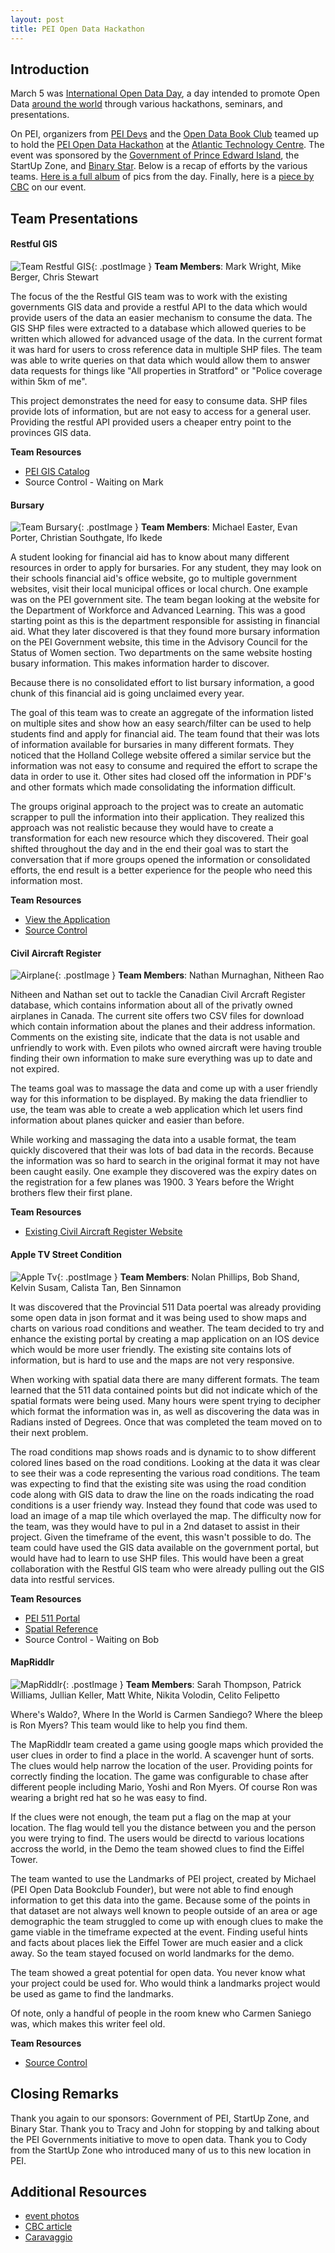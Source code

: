 ```yaml
---
layout: post
title: PEI Open Data Hackathon
---
```


## Introduction

March 5 was [International Open Data Day](https://en.wikipedia.org/wiki/International_Open_Data_Day), a day intended to promote Open Data [around the world](http://opendataday.org) through various hackathons, seminars, and presentations.

On PEI, organizers from [PEI Devs](http://www.meetup.com/PEI-Developers/) and the [Open Data Book Club](http://www.meetup.com/Open-Data-PEI) teamed up to hold the [PEI Open Data Hackathon](https://www.eventbrite.ca/e/pei-open-data-hackathon-tickets-21554098890) at the [Atlantic Technology Centre](http://atlantictechnologycentre.ca/). The event was sponsored by the [Government of Prince Edward Island](http://www.gov.pe.ca/), the StartUp Zone, and [Binary Star](http://binarystar.ca). Below is a recap of efforts by the various teams. [Here is a full album](https://www.flickr.com/photos/100794919@N05/albums/72157663224471673) of pics from the day. Finally, here is a [piece by CBC](http://www.cbc.ca/news/canada/prince-edward-island/data-computer-apps-open-government-1.3478962) on our event. 

## Team Presentations

#### Restful GIS 

![Team Restful GIS](https://farm2.staticflickr.com/1489/24938363134_e142478510_n.jpg "Mark Wright presenting Address Liberation project"){: .postImage } 
**Team Members**: Mark Wright, Mike Berger, Chris Stewart

The focus of the the Restful GIS team was to work with the existing governments GIS data and provide a restful API to 
the data which would provide users of the data an easier mechanism to consume the data. The GIS SHP files were extracted 
to a database which allowed queries to be written which allowed for advanced usage of the data. In the current format it 
was hard for users to cross reference data in multiple SHP files. The team was able to write queries on that data which 
would allow them to answer data requests for things like "All properties in Stratford" or "Police coverage within 5km of 
me". 

This project demonstrates the need for easy to consume data. SHP files provide lots of information, but are not 
easy to access for a general user. Providing the restful API provided users a cheaper entry point to the provinces GIS 
data.

**Team Resources**

* [PEI GIS Catalog](http://www.gov.pe.ca/gis/index.php3?number=77543)
* Source Control - Waiting on Mark

#### Bursary

![Team Bursary](https://farm2.staticflickr.com/1501/25542728046_334649dd05_n.jpg "Christian Southgate presenting for the Bursary Team"){: .postImage }
**Team Members**: Michael Easter, Evan Porter, Christian Southgate, Ifo Ikede

A student looking for financial aid has to know about many different resources in order to apply for bursaries. For any
student, they may look on their schools financial aid's office website, go to multiple government websites, visit
their local municipal offices or local church. One example was on the PEI government site. The team began looking at the 
website for the Department of Workforce and Advanced Learning. This was a good starting point as this is the department 
responsible for assisting in financial aid. What they later discovered is that they found more bursary information on 
the PEI Government website, this time in the Advisory Council for the Status of Women section. Two departments on the 
same website hosting busary information. This makes information harder to discover.

Because there is no consolidated effort to list bursary information, a good chunk of this financial aid is going 
unclaimed every year. 

The goal of this team was to create an aggregate of the information listed on multiple sites and show how an easy 
search/filter can be used to help students find and apply for financial aid. The team found that their was lots of 
information available for bursaries in many different formats. They noticed that the Holland College website offered a 
similar service but the information was not easy to consume and required the effort to scrape the data in order to use 
it. Other sites had closed off the information in PDF's and other formats which made consolidating the information 
difficult.

The groups original approach to the project was to create an automatic scrapper to pull the information into their
application. They realized this approach was not realistic because they would have to create a transformation for each
new resource which they discovered. Their goal shifted throughout the day and in the end their goal was to start the 
conversation that if more groups opened the information or consolidated efforts, the end result is a better experience
for the people who need this information most.

**Team Resources**

* [View the Application](http://peidevs.github.io/OpenDataBookClub/bursary/)
* [Source Control](https://github.com/peidevs/OpenDataBookClub/tree/gh-pages/bursary)


#### Civil Aircraft Register

![Airplane](https://farm2.staticflickr.com/1457/25273254090_c855113396_n.jpg "Nathan presenting for his team"){: .postImage }
**Team Members**: Nathan Murnaghan, Nitheen Rao

Nitheen and Nathan set out to tackle the Canadian Civil Arcraft Register database, which contains information about 
all of the privatly owned airplanes in Canada. The current site offers two CSV files for download which contain 
information about the planes and their address information. Comments on the existing site, indicate that the data 
is not usable and unfriendly to work with. Even pilots who owned aircraft were having trouble finding their own information
to make sure everything was up to date and not expired. 

The teams goal was to massage the data and come up with a user friendly way for this information to be displayed. By 
making the data friendlier to use, the team was able to create a web application which let users find information about
planes quicker and easier than before.

While working and massaging the data into a usable format, the team quickly discovered that their was lots of bad data
in the records. Because the information was so hard to search in the original format it may not have been caught easily.
One example they discovered was the expiry dates on the registration for a few planes was 1900. 3 Years before the Wright
brothers flew their first plane.

**Team Resources**

* [Existing Civil Aircraft Register Website](http://wwwapps.tc.gc.ca/saf-sec-sur/2/ccarcs-riacc/Menu.aspx?lang=eng)

#### Apple TV Street Condition

![Apple Tv](https://farm2.staticflickr.com/1518/25450302532_c8334f895f_n.jpg "Bob Shand showing off some code"){: .postImage }
**Team Members**: Nolan Phillips, Bob Shand, Kelvin Susam, Calista Tan, Ben Sinnamon

It was discovered that the Provincial 511 Data poertal was already providing some open data in json format and it was 
being used to show maps and charts on various road conditions and weather. The team decided to try and enhance the existing
portal by creating a map application on an IOS device which would be more user friendly. The existing site contains
lots of information, but is hard to use and the maps are not very responsive. 

When working with spatial data there are many different formats. The team learned that the 511 data contained points
but did not indicate which of the spatial formats were being used. Many hours were spent trying to decipher which format
the information was in, as well as discovering the data was in Radians insted of Degrees. Once that was completed the 
team moved on to their next problem.

The road conditions map shows roads and is dynamic to to show different colored lines based on the road conditions. Looking 
at the data it was clear to see their was a code representing the various road conditions. The team was expecting to find
that the existing site was using the road condition code along with GIS data to draw the line on the roads indicating the 
road conditions is a user friendy way. Instead they found that code was used to load an image of a map tile which overlayed 
the map. The difficulty now for the team, was they would have to pul in a 2nd dataset to assist in their project. Given
the timeframe of the event, this wasn't possible to do. The team could have used the GIS data available on the government
portal, but would have had to learn to use SHP files. This would have been a great collaboration with the Restful GIS team
who were already pulling out the GIS data into restful services. 

**Team Resources**

* [PEI 511 Portal](http://511.gov.pe.ca/en/map_report.html)
* [Spatial Reference](http://spatialreference.org/)
* Source Control - Waiting on Bob

#### MapRiddlr
![MapRiddlr](https://farm2.staticflickr.com/1551/25273253320_1c0f83880c_n.jpg "Sarah and Celito Presenting"){: .postImage }
**Team Members**: Sarah Thompson, Patrick Williams, Jullian Keller, Matt White, Nikita Volodin, Celito Felipetto

Where's Waldo?, Where In the World is Carmen Sandiego? Where the bleep is Ron Myers? This team would like to help you find
them. 

The MapRiddlr team created a game using google maps which provided the user clues in order to find a place in the world. 
A scavenger hunt of sorts. The clues would help narrow the location of the user. Providing points for correctly finding 
the location. The game was configurable to chase after different people including Mario, Yoshi and Ron Myers. Of
course Ron was wearing a bright red hat so he was easy to find.

If the clues were not enough, the team put a flag on the map at your location. The flag would tell you the distance between
you and the person you were trying to find. The users would be directd to various locations accross the world, in the 
Demo the team showed clues to find the Eiffel Tower. 

The team wanted to use the Landmarks of PEI project, created by Michael (PEI Open Data Bookclub Founder), but were not 
able to find enough information to get this data into the game. Because some of the points in that dataset are not always 
well known to people outside of an area or age demographic the team struggled to come up with enough clues to make the game 
viable in the timeframe expected at the event. Finding useful hints and facts about places liek the Eiffel Tower are 
much easier and a click away. So the team stayed focused on world landmarks for the demo.

The team showed a great potential for open data. You never know what your project could be used for. Who would think a 
landmarks project would be used as game to find the landmarks.

Of note, only a handful of people in the room knew who Carmen Saniego was, which makes this writer feel old.

**Team Resources**

* [Source Control](https://github.com/MatthewWhite/MapRiddlr)

## Closing Remarks
Thank you again to our sponsors: Government of PEI, StartUp Zone, and Binary Star. Thank you to Tracy and John for 
stopping by and talking about the PEI Governments initiative to move to open data. Thank you to Cody from the StartUp Zone
who introduced many of us to this new location in PEI.
 
## Additional Resources
 * [event photos](https://www.flickr.com/photos/100794919@N05/albums/72157663224471673)
 * [CBC article](http://www.cbc.ca/news/canada/prince-edward-island/data-computer-apps-open-government-1.3478962)
 * [Caravaggio](https://twitter.com/30_for_60/status/706992363185577985)

